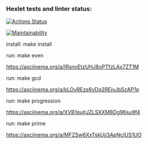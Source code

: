 ### Hexlet tests and linter status:
[![Actions Status](https://github.com/bombom70/php-project-lvl1/workflows/hexlet-check/badge.svg)](https://github.com/bombom70/php-project-lvl1/actions)

[![Maintainability](https://api.codeclimate.com/v1/badges/108a5575bdae8a469ee3/maintainability)](https://codeclimate.com/github/bombom70/php-project-lvl1/maintainability)

install:
    make install

run:
    make even

https://asciinema.org/a/IRsnvEtzUHJ8oPTfzLAx7ZT1M

run:
    make gcd

https://asciinema.org/a/kLOvREzs6vDq2REjvJbSzAP1p

run:
    make progression

https://asciinema.org/a/XVB1pujtJZLSXXM8Dg96su9f4

run:
    make prime

https://asciinema.org/a/MFZSw6XxTskUji3ApNcIUS1UO
